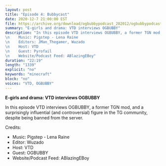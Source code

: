 ```yaml
---
layout: post
title: "Episode 4: Bubbycast"
date: 2020-12-7 21:00:00 EST
file: https://archive.org/download/ogbubbypodcast_202012/ogbubbypodcast.mp3
summary: "E-girls and drama: VTD interviews OGBUBBY"
description: "In this episode VTD interviews OGBUBBY, a former TGN mod, and a surprisingly influential (and controversial) figure in the TG community, despite being banned from the server. \nCredits:
\n    Music: Pigstep - Lena Raine
\n    Editors: JMan_Thegamer, Wuzado
\n    Host: VTD
\n    Guest: Pyrofail
\n    Website/Podcast Feed: ABlazingEBoy"
duration: "22:19" 
length: "1339"
explicit: "no" 
keywords: "minecraft"
block: "no" 
voices: "VTD, OGBUBBY"
---
```


**E-girls and drama: VTD interviews OGBUBBY**

In this episode VTD interviews OGBUBBY, a former TGN mod, and a surprisingly influential (and controversial) figure in the TG community, despite being banned from the server. 

Credits:
- Music: Pigstep - Lena Raine
- Editor: Wuzado
- Host: VTD
- Guest: OGBUBBY
- Website/Podcast Feed: ABlazingEBoy

